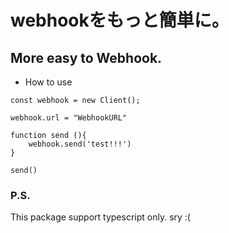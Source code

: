 # webhookをもっと簡単に。
## More easy to Webhook.

- How to use 

```
const webhook = new Client();

webhook.url = "WebhookURL"

function send (){
    webhook.send('test!!!')
}

send()
```

### P.S.
This package support typescript only. sry :(

